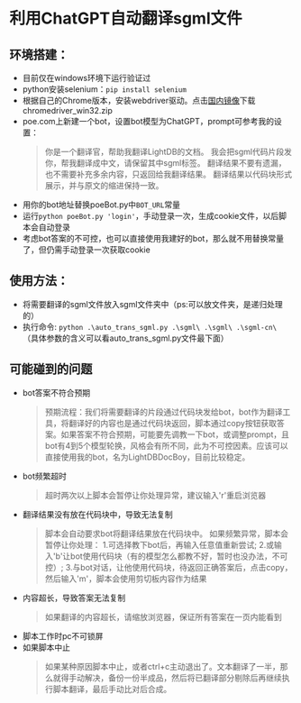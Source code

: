# 利用ChatGPT自动翻译sgml文件


## 环境搭建：
- 目前仅在windows环境下运行验证过
- python安装selenium：`pip install selenium`
- 根据自己的Chrome版本，安装webdriver驱动。点击[国内镜像](https://registry.npmmirror.com/binary.html?path=chromedriver/)下载chromedriver_win32.zip 
- poe.com上新建一个bot，设置bot模型为ChatGPT，prompt可参考我的设置：
  > 你是一个翻译官，帮助我翻译LightDB的文档。 我会把sgml代码片段发你，帮我翻译成中文，请保留其中sgml标签。 翻译结果不要有遗漏，也不需要补充多余内容，只返回给我翻译结果。 翻译结果以代码块形式展示，并与原文的缩进保持一致。
- 用你的bot地址替换poeBot.py中`BOT_URL`常量
- 运行`python poeBot.py 'login'`，手动登录一次，生成cookie文件，以后脚本会自动登录
- 考虑bot答案的不可控，也可以直接使用我建好的bot，那么就不用替换常量了，但仍需手动登录一次获取cookie



## 使用方法：
- 将需要翻译的sgml文件放入sgml文件夹中（ps:可以放文件夹，是递归处理的）
- 执行命令: `python .\auto_trans_sgml.py .\sgml\ .\sgml\ .\sgml-cn\` （具体参数的含义可以看auto_trans_sgml.py文件最下面）



## 可能碰到的问题
- bot答案不符合预期
  > 预期流程：我们将需要翻译的片段通过代码块发给bot，bot作为翻译工具，将翻译好的内容也是通过代码块返回，脚本通过copy按钮获取答案。如果答案不符合预期，可能要先调教一下bot，或调整prompt，且bot有4到5个模型轮换，风格会有所不同，此为不可控因素。应该可以直接使用我的bot，名为LightDBDocBoy，目前比较稳定。
- bot频繁超时
  > 超时两次以上脚本会暂停让你处理异常，建议输入'r'重启浏览器
- 翻译结果没有放在代码块中，导致无法复制
  > 脚本会自动要求bot将翻译结果放在代码块中。
  > 如果频繁异常，脚本会暂停让你处理： 1.可选择教下bot后，再输入任意值重新尝试; 2.或输入'b'让bot使用代码块（有的模型怎么都教不好，暂时也没办法，不可控）; 3.与bot对话，让他使用代码块，待返回正确答案后，点击copy，然后输入'm'，脚本会使用剪切板内容作为结果
- 内容超长，导致答案无法复制
  > 如果翻译的内容超长，请缩放浏览器，保证所有答案在一页内能看到
- 脚本工作时pc不可锁屏
- 如果脚本中止
  > 如果某种原因脚本中止，或者ctrl+c主动退出了。文本翻译了一半，那么就得手动解决，备份一份半成品，然后将已翻译部分剔除后再继续执行脚本翻译，最后手动比对后合成。